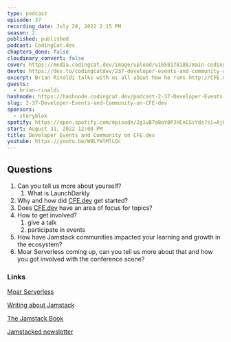 ```yaml
---
type: podcast
episode: 37
recording_date: July 28, 2022 2:15 PM
season: 2
published: published
podcast: CodingCat.dev
chapters_done: false
cloudinary_convert: false
cover: https://media.codingcat.dev/image/upload/v1658178188/main-codingcatdev-photo/Developer-Events-and-Community-on-CFE.dev.jpg
devto: https://dev.to/codingcatdev/237-developer-events-and-community-on-cfedev-4hp8
excerpt: Brian Rinaldi talks with us all about how he runs http://CFE.dev and what it takes to build great communities.
guests:
  - brian-rinaldi
hashnode: https://hashnode.codingcat.dev/podcast-2-37-Developer-Events-and-Community-on-CFE-dev
slug: 2-37-Developer-Events-and-Community-on-CFE-dev
sponsors:
  - storyblok
spotify: https://open.spotify.com/episode/2g1vB7a8oY0PJHCnGSsYds?si=Aj8mxD2VQdqAURyEjMvmJg
start: August 31, 2022 12:00 PM
title: Developer Events and Community on CFE.dev
youtube: https://youtu.be/W9LYWlMlLQc
---
```


## Questions

1. Can you tell us more about yourself?
   1. What is LaunchDarkly
2. Why and how did [CFE.dev](http://CFE.dev) get started?
3. Does [CFE.dev](http://CFE.dev) have an area of focus for topics?
4. How to get involved?
   1. give a talk
   2. participate in events
5. How have Jamstack communities impacted your learning and growth in the ecosystem?
6. Moar Serverless coming up, can you tell us more about that and how you got involved with the conference scene?

### Links

[Moar Serverless](https://cfe.dev/events/moar-serverless-2022/)

[Writing about Jamstack](https://fsjam.org/episodes/episode-17-writing-about-jamstack-with-raymond-camden-and-brian-rinaldi)

[The Jamstack Book](https://www.manning.com/books/the-jamstack-book)

[Jamstacked newsletter](https://jamstack.email/)
